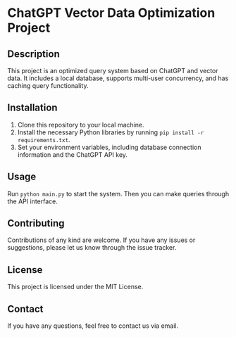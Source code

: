 # ChatGPT Vector Data Optimization Project

## Description
This project is an optimized query system based on ChatGPT and vector data. It includes a local database, supports multi-user concurrency, and has caching query functionality.

## Installation
1. Clone this repository to your local machine.
2. Install the necessary Python libraries by running `pip install -r requirements.txt`.
3. Set your environment variables, including database connection information and the ChatGPT API key.

## Usage
Run `python main.py` to start the system. Then you can make queries through the API interface.

## Contributing
Contributions of any kind are welcome. If you have any issues or suggestions, please let us know through the issue tracker.

## License
This project is licensed under the MIT License.

## Contact
If you have any questions, feel free to contact us via email.
